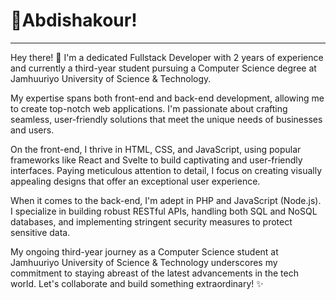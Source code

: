 

# 🚀Abdishakour!
<hr>


Hey there! 👋 I'm a dedicated Fullstack Developer with 2 years of experience and currently a third-year student pursuing a Computer Science degree at Jamhuuriyo University of Science & Technology.

My expertise spans both front-end and back-end development, allowing me to create top-notch web applications. I'm passionate about crafting seamless, user-friendly solutions that meet the unique needs of businesses and users.

On the front-end, I thrive in HTML, CSS, and JavaScript, using popular frameworks like React and Svelte to build captivating and user-friendly interfaces. Paying meticulous attention to detail, I focus on creating visually appealing designs that offer an exceptional user experience.

When it comes to the back-end, I'm adept in PHP and JavaScript (Node.js). I specialize in building robust RESTful APIs, handling both SQL and NoSQL databases, and implementing stringent security measures to protect sensitive data.

My ongoing third-year journey as a Computer Science student at Jamhuuriyo University of Science & Technology underscores my commitment to staying abreast of the latest advancements in the tech world. Let's collaborate and build something extraordinary! ✨

</p>

